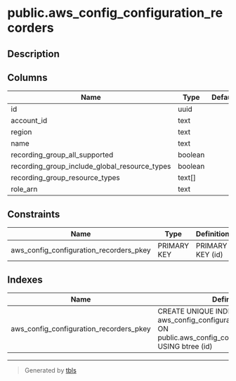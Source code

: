 # public.aws_config_configuration_recorders

## Description

## Columns

| Name | Type | Default | Nullable | Children | Parents | Comment |
| ---- | ---- | ------- | -------- | -------- | ------- | ------- |
| id | uuid |  | false |  |  |  |
| account_id | text |  | true |  |  |  |
| region | text |  | true |  |  |  |
| name | text |  | true |  |  |  |
| recording_group_all_supported | boolean |  | true |  |  |  |
| recording_group_include_global_resource_types | boolean |  | true |  |  |  |
| recording_group_resource_types | text[] |  | true |  |  |  |
| role_arn | text |  | true |  |  |  |

## Constraints

| Name | Type | Definition |
| ---- | ---- | ---------- |
| aws_config_configuration_recorders_pkey | PRIMARY KEY | PRIMARY KEY (id) |

## Indexes

| Name | Definition |
| ---- | ---------- |
| aws_config_configuration_recorders_pkey | CREATE UNIQUE INDEX aws_config_configuration_recorders_pkey ON public.aws_config_configuration_recorders USING btree (id) |

---

> Generated by [tbls](https://github.com/k1LoW/tbls)
